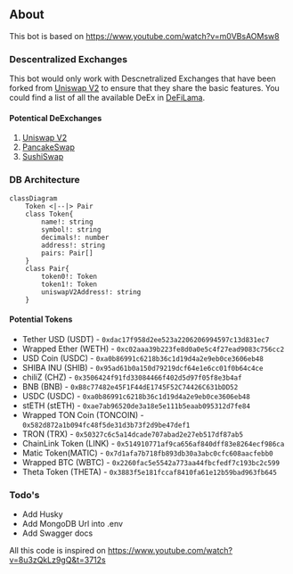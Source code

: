## About

This bot is based on https://www.youtube.com/watch?v=m0VBsAOMsw8

### Descentralized Exchanges

This bot would only work with Descnetralized Exchanges that have been forked from [Uniswap V2](https://docs.uniswap.org/) to ensure that they share the basic features. You could find a list of all the available DeEx in [DeFiLama](https://defillama.com/forks/Uniswap%20V2).

#### Potentical DeExchanges

1. [Uniswap V2](https://docs.uniswap.org/)
2. [PancakeSwap](https://docs.pancakeswap.finance/)
3. [SushiSwap](https://www.sushi.com/)

### DB Architecture

```mermaid
classDiagram
    Token <|--|> Pair
    class Token{
        name!: string
        symbol!: string
        decimals!: number
        address!: string
        pairs: Pair[]
    }
    class Pair{
        token0!: Token
        token1!: Token
        uniswapV2Address!: string
    }
```

#### Potential Tokens

- Tether USD (USDT) - `0xdac17f958d2ee523a2206206994597c13d831ec7`
- Wrapped Ether (WETH) - `0xc02aaa39b223fe8d0a0e5c4f27ead9083c756cc2`
- USD Coin (USDC) - `0xa0b86991c6218b36c1d19d4a2e9eb0ce3606eb48`
- SHIBA INU (SHIB) - `0x95ad61b0a150d79219dcf64e1e6cc01f0b64c4ce`
- chiliZ (CHZ) - `0x3506424f91fd33084466f402d5d97f05f8e3b4af`
- BNB (BNB) - `0xB8c77482e45F1F44dE1745F52C74426C631bDD52`
- USDC (USDC) - `0xa0b86991c6218b36c1d19d4a2e9eb0ce3606eb48`
- stETH (stETH) - `0xae7ab96520de3a18e5e111b5eaab095312d7fe84`
- Wrapped TON Coin (TONCOIN) - `0x582d872a1b094fc48f5de31d3b73f2d9be47def1`
- TRON (TRX) - `0x50327c6c5a14dcade707abad2e27eb517df87ab5`
- ChainLink Token (LINK) - `0x514910771af9ca656af840dff83e8264ecf986ca`
- Matic Token(MATIC) - `0x7d1afa7b718fb893db30a3abc0cfc608aacfebb0`
- Wrapped BTC (WBTC) - `0x2260fac5e5542a773aa44fbcfedf7c193bc2c599`
- Theta Token (THETA) - `0x3883f5e181fccaf8410fa61e12b59bad963fb645`

### Todo's

- Add Husky
- Add MongoDB Url into .env
- Add Swagger docs

All this code is inspired on https://www.youtube.com/watch?v=8u3zQkLz9gQ&t=3712s
